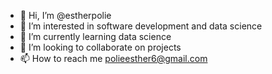 - 👋 Hi, I’m @estherpolie
- 👀 I’m interested in software development and data science
- 🌱 I’m currently learning data science 
- 💞️ I’m looking to collaborate on projects
- 📫 How to reach me polieesther6@gmail.com

<!---
estherpolie/estherpolie is a ✨ special ✨ repository because its `README.md` (this file) appears on your GitHub profile.
You can click the Preview link to take a look at your changes.
--->
